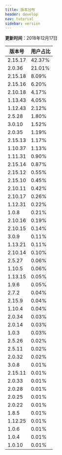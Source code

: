 ```yaml
---
title: 版本分布
header: develop
nav: tutorial
sidebar: version
---
```

**更新时间**：2018年12月17日

|版本号|用户占比|
|---|---|
|2.15.17|42.37%|
|2.0.36|21.01%|
|2.15.18|8.09%|
|2.15.16|6.20%|
|2.10.18|4.17%|
|1.13.43|4.05%|
|1.12.43|2.12%|
|2.5.28|1.80%|
|3.0.10|1.52%|
|2.0.35|1.19%|
|2.15.13|1.17%|
|1.10.37|1.13%|
|1.11.31|0.90%|
|2.15.14|0.87%|
|2.15.12|0.55%|
|2.15.10|0.45%|
|2.10.11|0.42%|
|2.10.17|0.26%|
|1.12.31|0.22%|
|1.0.8|0.21%|
|2.10.16|0.19%|
|2.10.15|0.14%|
|3.0.9|0.11%|
|1.13.21|0.11%|
|2.10.14|0.10%|
|2.5.27|0.06%|
|1.10.5|0.06%|
|1.13.15|0.05%|
|1.9.6|0.05%|
|2.7.2|0.04%|
|2.15.9|0.04%|
|1.10.4|0.04%|
|2.0.34|0.03%|
|2.0.14|0.03%|
|1.0.3|0.03%|
|2.5.26|0.02%|
|2.5.11|0.02%|
|2.0.32|0.02%|
|3.0.8|0.01%|
|2.15.11|0.01%|
|2.0.33|0.01%|
|2.0.28|0.01%|
|2.0.25|0.01%|
|2.0.22|0.01%|
|1.8.5|0.01%|
|1.12.25|0.01%|
|1.0.6|0.01%|
|1.0.4|0.01%|
|1.0.10|0.01%|
